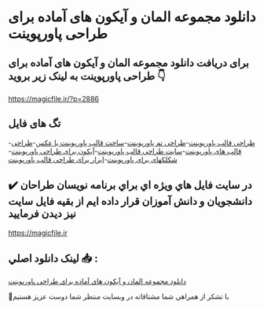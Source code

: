 # دانلود مجموعه المان و آیکون های آماده برای طراحی پاورپوینت

## برای دریافت دانلود مجموعه المان و آیکون های آماده برای طراحی پاورپوینت به لینک زیر بروید 👇

https://magicfile.ir/?p=2886

## تگ های فایل

-[طراحی قالب پاورپوینت](https://magicfile.ir/product/%d9%85%d8%ac%d9%85%d9%88%d8%b9%d9%87-%d8%a7%d9%84%d9%85%d8%a7%d9%86-%d9%88-%d8%a2%db%8c%da%a9%d9%88%d9%86-%d9%87%d8%a7%db%8c-%d8%a2%d9%85%d8%a7%d8%af%d9%87-%d8%a8%d8%b1%d8%a7%db%8c-%d8%b7%d8%b1%d8%a7%d8%ad%db%8c-%d9%be%d8%a7%d9%88%d8%b1%d9%be%d9%88%db%8c%d9%86%d8%aa/)-[طراحی تم پاورپوینت](https://magicfile.ir/product/%d9%85%d8%ac%d9%85%d9%88%d8%b9%d9%87-%d8%a7%d9%84%d9%85%d8%a7%d9%86-%d9%88-%d8%a2%db%8c%da%a9%d9%88%d9%86-%d9%87%d8%a7%db%8c-%d8%a2%d9%85%d8%a7%d8%af%d9%87-%d8%a8%d8%b1%d8%a7%db%8c-%d8%b7%d8%b1%d8%a7%d8%ad%db%8c-%d9%be%d8%a7%d9%88%d8%b1%d9%be%d9%88%db%8c%d9%86%d8%aa/)-[ساخت قالب پاورپوینت با عکس](https://magicfile.ir/product/%d9%85%d8%ac%d9%85%d9%88%d8%b9%d9%87-%d8%a7%d9%84%d9%85%d8%a7%d9%86-%d9%88-%d8%a2%db%8c%da%a9%d9%88%d9%86-%d9%87%d8%a7%db%8c-%d8%a2%d9%85%d8%a7%d8%af%d9%87-%d8%a8%d8%b1%d8%a7%db%8c-%d8%b7%d8%b1%d8%a7%d8%ad%db%8c-%d9%be%d8%a7%d9%88%d8%b1%d9%be%d9%88%db%8c%d9%86%d8%aa/)-[طراحی قالب های پاورپوینت](https://magicfile.ir/product/%d9%85%d8%ac%d9%85%d9%88%d8%b9%d9%87-%d8%a7%d9%84%d9%85%d8%a7%d9%86-%d9%88-%d8%a2%db%8c%da%a9%d9%88%d9%86-%d9%87%d8%a7%db%8c-%d8%a2%d9%85%d8%a7%d8%af%d9%87-%d8%a8%d8%b1%d8%a7%db%8c-%d8%b7%d8%b1%d8%a7%d8%ad%db%8c-%d9%be%d8%a7%d9%88%d8%b1%d9%be%d9%88%db%8c%d9%86%d8%aa/)-[سایت طراحی قالب پاورپوینت](https://magicfile.ir/product/%d9%85%d8%ac%d9%85%d9%88%d8%b9%d9%87-%d8%a7%d9%84%d9%85%d8%a7%d9%86-%d9%88-%d8%a2%db%8c%da%a9%d9%88%d9%86-%d9%87%d8%a7%db%8c-%d8%a2%d9%85%d8%a7%d8%af%d9%87-%d8%a8%d8%b1%d8%a7%db%8c-%d8%b7%d8%b1%d8%a7%d8%ad%db%8c-%d9%be%d8%a7%d9%88%d8%b1%d9%be%d9%88%db%8c%d9%86%d8%aa/)-[آیکون برای طراحی پاورپوینت](https://magicfile.ir/product/%d9%85%d8%ac%d9%85%d9%88%d8%b9%d9%87-%d8%a7%d9%84%d9%85%d8%a7%d9%86-%d9%88-%d8%a2%db%8c%da%a9%d9%88%d9%86-%d9%87%d8%a7%db%8c-%d8%a2%d9%85%d8%a7%d8%af%d9%87-%d8%a8%d8%b1%d8%a7%db%8c-%d8%b7%d8%b1%d8%a7%d8%ad%db%8c-%d9%be%d8%a7%d9%88%d8%b1%d9%be%d9%88%db%8c%d9%86%d8%aa/)-[شکلکهای برای پاورپوینت](https://magicfile.ir/product/%d9%85%d8%ac%d9%85%d9%88%d8%b9%d9%87-%d8%a7%d9%84%d9%85%d8%a7%d9%86-%d9%88-%d8%a2%db%8c%da%a9%d9%88%d9%86-%d9%87%d8%a7%db%8c-%d8%a2%d9%85%d8%a7%d8%af%d9%87-%d8%a8%d8%b1%d8%a7%db%8c-%d8%b7%d8%b1%d8%a7%d8%ad%db%8c-%d9%be%d8%a7%d9%88%d8%b1%d9%be%d9%88%db%8c%d9%86%d8%aa/)-[ابزار برای طراحی قالب پاورپوینت](https://magicfile.ir/product/%d9%85%d8%ac%d9%85%d9%88%d8%b9%d9%87-%d8%a7%d9%84%d9%85%d8%a7%d9%86-%d9%88-%d8%a2%db%8c%da%a9%d9%88%d9%86-%d9%87%d8%a7%db%8c-%d8%a2%d9%85%d8%a7%d8%af%d9%87-%d8%a8%d8%b1%d8%a7%db%8c-%d8%b7%d8%b1%d8%a7%d8%ad%db%8c-%d9%be%d8%a7%d9%88%d8%b1%d9%be%d9%88%db%8c%d9%86%d8%aa/)

## ✔️ در سايت فايل هاي ويژه اي براي برنامه نويسان طراحان دانشجويان و دانش آموزان قرار داده ايم از بقيه فايل سايت نيز ديدن فرماييد

https://magicfile.ir


## لينک دانلود اصلي 📥 :

[دانلود مجموعه المان و آیکون های آماده برای طراحی پاورپوینت](https://magicfile.ir/product/%d9%85%d8%ac%d9%85%d9%88%d8%b9%d9%87-%d8%a7%d9%84%d9%85%d8%a7%d9%86-%d9%88-%d8%a2%db%8c%da%a9%d9%88%d9%86-%d9%87%d8%a7%db%8c-%d8%a2%d9%85%d8%a7%d8%af%d9%87-%d8%a8%d8%b1%d8%a7%db%8c-%d8%b7%d8%b1%d8%a7%d8%ad%db%8c-%d9%be%d8%a7%d9%88%d8%b1%d9%be%d9%88%db%8c%d9%86%d8%aa/) 


🙏با تشکر از همراهي شما مشتاقانه در وبسایت منتظر شما دوست عزیز هستیم


